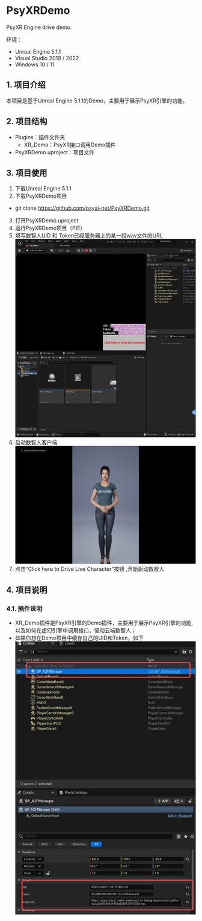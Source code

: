# PsyXRDemo
PsyXR Engine drive demo.

环境：
- Unreal Engine 5.1.1
- Visual Studio 2019 / 2022
- Windows 10 / 11

## 1. 项目介绍
本项目是基于Unreal Engine 5.1.1的Demo，主要用于展示PsyXR引擎的功能。

## 2. 项目结构
- Plugins：插件文件夹
  - XR_Demo：PsyXR接口调用Demo插件
- PsyXRDemo.uproject：项目文件

## 3. 项目使用
1. 下载Unreal Engine 5.1.1
2. 下载PsyXRDemo项目
  - git clone https://github.com/psyai-net/PsyXRDemo.git
3. 打开PsyXRDemo.uproject
4. 运行PsyXRDemo项目（PIE）
5. 填写数智人UID 和 Token已经服务器上的某一段wav文件的URL
    ![Config of image](./Assets/XR_InputDemo.jpg "Config Psy XR Interface Demo Client ")
6. 启动数智人客户端
   ![Start of image](./Assets/AICharacter.jpg "Start Psy AI Client ")
7. 点击“Click here to Drive Live Character”按钮 ,开始驱动数智人

## 4. 项目说明
### 4.1. 插件说明
  - XR_Demo插件是PsyXR引擎的Demo插件，主要用于展示PsyXR引擎的功能,以及如何在虚幻引擎中调用接口，驱动云端数智人；
  - 如果你想在Demo项目中缓存自己的UID和Token，如下
  ![Saving of image](./Assets/StoreConfig.jpg "Start Psy AI Client ")



